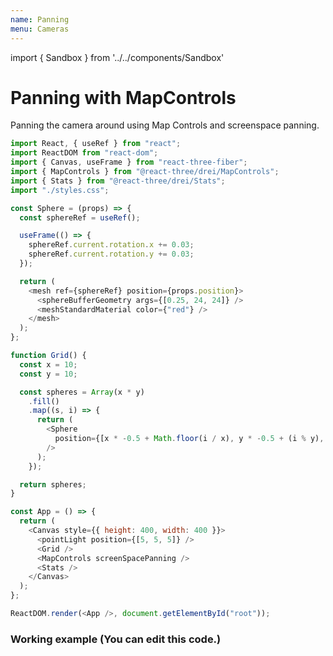 ```yaml
---
name: Panning
menu: Cameras
---
```


import { Sandbox } from '../../components/Sandbox'

# Panning with MapControls

Panning the camera around using Map Controls and screenspace panning.

```js
import React, { useRef } from "react";
import ReactDOM from "react-dom";
import { Canvas, useFrame } from "react-three-fiber";
import { MapControls } from "@react-three/drei/MapControls";
import { Stats } from "@react-three/drei/Stats";
import "./styles.css";

const Sphere = (props) => {
  const sphereRef = useRef();

  useFrame(() => {
    sphereRef.current.rotation.x += 0.03;
    sphereRef.current.rotation.y += 0.03;
  });

  return (
    <mesh ref={sphereRef} position={props.position}>
      <sphereBufferGeometry args={[0.25, 24, 24]} />
      <meshStandardMaterial color={"red"} />
    </mesh>
  );
};

function Grid() {
  const x = 10;
  const y = 10;

  const spheres = Array(x * y)
    .fill()
    .map((s, i) => {
      return (
        <Sphere
          position={[x * -0.5 + Math.floor(i / x), y * -0.5 + (i % y), 0]}
        />
      );
    });

  return spheres;
}

const App = () => {
  return (
    <Canvas style={{ height: 400, width: 400 }}>
      <pointLight position={[5, 5, 5]} />
      <Grid />
      <MapControls screenSpacePanning />
      <Stats />
    </Canvas>
  );
};

ReactDOM.render(<App />, document.getElementById("root"));

```

### Working example (You can edit this code.)

<Sandbox url="mapcontrols-screenspacepanning-6t9vc" />
